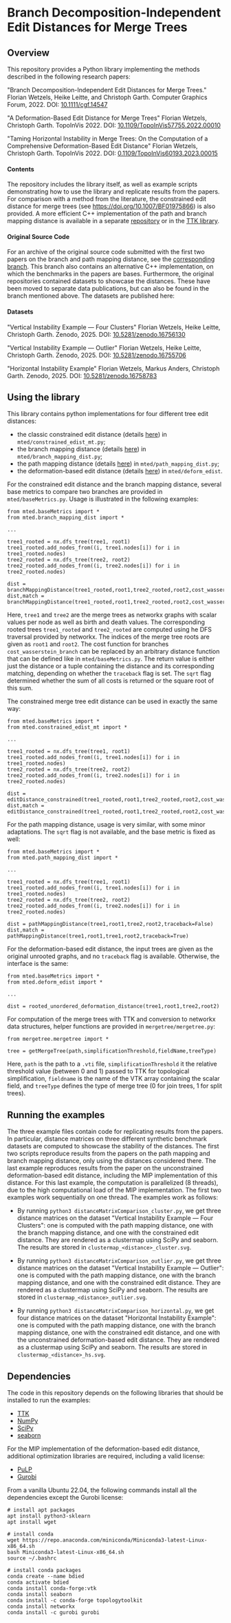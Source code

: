 # Branch Decomposition-Independent Edit Distances for Merge Trees

## Overview

This repository provides a Python library implementing the methods described in the following research papers:

"Branch Decomposition-Independent Edit Distances for Merge Trees." 
Florian Wetzels, Heike Leitte, and Christoph Garth.
Computer Graphics Forum, 2022.
DOI: [10.1111/cgf.14547](https://doi.org/https://doi.org/10.1111/cgf.14547)

"A Deformation-Based Edit Distance for Merge Trees"
Florian Wetzels, Christoph Garth.
TopoInVis 2022.
DOI: [10.1109/TopoInVis57755.2022.00010](https://doi.org/10.1109/TopoInVis57755.2022.00010)

"Taming Horizontal Instability in Merge Trees: On the Computation of a Comprehensive Deformation-Based Edit Distance"
Florian Wetzels, Christoph Garth.
TopoInVis 2022.
DOI: [0.1109/TopoInVis60193.2023.00015](https://doi.org/10.1109/TopoInVis60193.2023.00015)

#### Contents
The repository includes the library itself, as well as example scripts demonstrating how to use the library and replicate results from the papers.
For comparison with a method from the literature, the constrained edit distance for merge trees (see https://doi.org/10.1007/BF01975866) is also provided.
A more efficient C++ implementation of the path and branch mapping distance is available in a separate [repository]() or in the [TTK library]().

#### Original Source Code
For an archive of the original source code submitted with the first two papers on the branch and path mapping distance, see the [corresponding branch]().
This branch also contains an alternative C++ implementation, on which the benchmarks in the papers are bases.
Furthermore, the original repositories contained datasets to showcase the distances.
These have been moved to separate data publications, but can also be found in the branch mentioned above.
The datasets are published here:

#### Datasets
"Vertical Instability Example — Four Clusters"
Florian Wetzels, Heike Leitte, Christoph Garth.
Zenodo, 2025.
DOI: [10.5281/zenodo.16756130](https://doi.org/10.5281/zenodo.16756130)

"Vertical Instability Example — Outlier"
Florian Wetzels, Heike Leitte, Christoph Garth.
Zenodo, 2025.
DOI: [10.5281/zenodo.16755706](https://doi.org/10.5281/zenodo.16755706)

"Horizontal Instability Example"
Florian Wetzels, Markus Anders, Christoph Garth.
Zenodo, 2025.
DOI: [10.5281/zenodo.16758783](https://doi.org/10.5281/zenodo.16758783)

## Using the library

This library contains python implementations for four different tree edit distances:
- the classic constrained edit distance (details [here](https://doi.org/10.1007/BF01975866)) in `mted/constrained_edist_mt.py`;
- the branch mapping distance (details [here](https://doi.org/https://doi.org/10.1111/cgf.14547)) in `mted/branch_mapping_dist.py`;
- the path mapping distance (details [here](https://doi.org/10.1109/TopoInVis57755.2022.00010)) in `mted/path_mapping_dist.py`;
- the deformation-based edit distance (details [here](https://doi.org/10.1109/TopoInVis60193.2023.00015)) in `mted/deform_edist`.

For the constrained edit distance and the branch mapping distance, several base metrics to compare two branches are provided in `mted/baseMetrics.py`.
Usage is illustrated in the following examples:

```
from mted.baseMetrics import *
from mted.branch_mapping_dist import *

...

tree1_rooted = nx.dfs_tree(tree1, root1)
tree1_rooted.add_nodes_from((i, tree1.nodes[i]) for i in tree1_rooted.nodes)
tree2_rooted = nx.dfs_tree(tree2, root2)
tree2_rooted.add_nodes_from((i, tree2.nodes[i]) for i in tree2_rooted.nodes)

dist = branchMappingDistance(tree1_rooted,root1,tree2_rooted,root2,cost_wasserstein_branch,sqrt=True,traceback=False)
dist,match = branchMappingDistance(tree1_rooted,root1,tree2_rooted,root2,cost_wasserstein_branch,sqrt=True,traceback=True)
```

Here, `tree1` and `tree2` are the merge trees as networkx graphs with scalar values per node as well as birth and death values. The corresponding rooted trees `tree1_rooted` and `tree2_rooted` are computed using he DFS traversal provided by networkx. The indices of the merge tree roots are given as `root1` and `root2`. The cost function for branches `cost_wasserstein_branch` can be replaced by an arbitrary distance function that can be defined like in `mted/baseMetrics.py`. The return value is either just the distance or a tuple containing the distance and its corresponding matching, depending on whether the `traceback` flag is set. The `sqrt` flag determined whether the sum of all costs is returned or the square root of this sum.

The constrained merge tree edit distance can be used in exactly the same way:

```
from mted.baseMetrics import *
from mted.constrained_edist_mt import *

...

tree1_rooted = nx.dfs_tree(tree1, root1)
tree1_rooted.add_nodes_from((i, tree1.nodes[i]) for i in tree1_rooted.nodes)
tree2_rooted = nx.dfs_tree(tree2, root2)
tree2_rooted.add_nodes_from((i, tree2.nodes[i]) for i in tree2_rooted.nodes)

dist = editDistance_constrained(tree1_rooted,root1,tree2_rooted,root2,cost_wasserstein_branch_squared,sqrt=True,traceback=False)
dist,match = editDistance_constrained(tree1_rooted,root1,tree2_rooted,root2,cost_wasserstein_branch_squared,sqrt=True,traceback=True)
```

For the path mapping distance, usage is very similar, with some minor adaptations. The `sqrt` flag is not available, and the base metric is fixed as well:

```
from mted.baseMetrics import *
from mted.path_mapping_dist import *

...

tree1_rooted = nx.dfs_tree(tree1, root1)
tree1_rooted.add_nodes_from((i, tree1.nodes[i]) for i in tree1_rooted.nodes)
tree2_rooted = nx.dfs_tree(tree2, root2)
tree2_rooted.add_nodes_from((i, tree2.nodes[i]) for i in tree2_rooted.nodes)

dist = pathMappingDistance(tree1,root1,tree2,root2,traceback=False)
dist,match = pathMappingDistance(tree1,root1,tree1,root2,traceback=True)
```

For the deformation-based edit distance, the input trees are given as the original unrooted graphs, and no `traceback` flag is available. Otherwise, the interface is the same: 

```
from mted.baseMetrics import *
from mted.deform_edist import *

...

dist = rooted_unordered_deformation_distance(tree1,root1,tree2,root2)
```

For computation of the merge trees with TTK and conversion to networkx data structures, helper functions are provided in `mergetree/mergetree.py`:

```
from mergetree.mergetree import *

tree = getMergeTree(path,simplificationThreshold,fieldName,treeType)
```

Here, `path` is the path to a `.vti` file, `simplificationThreshold` it the relative threshold value (between 0 and 1) passed to TTK for topological simplification, `fieldname` is the name of the VTK array containing the scalar field, and `treeType` defines the type of merge tree (0 for join trees, 1 for split trees).

## Running the examples

The three example files contain code for replicating results from the papers.
In particular, distance matrices on three different synthetic benchmark datasets are computed to showcase the stability of the distances. The first two scripts reproduce results from the papers on the path mapping and branch mapping distance, only using the distances considered there. The last example reproduces results from the paper on the unconstrained deformation-based edit distance, including the MIP implementation of this distance. For this last example, the computation is parallelized (8 threads), due to the high computational load of the MIP implementation. The first two examples work sequentially on one thread. The examples work as follows:

- By running `python3 distanceMatrixComparison_cluster.py`, we get three distance matrices on the dataset "Vertical Instability Example — Four Clusters": one is computed with the path mapping distance, one with the branch mapping distance, and one with the constrained edit distance. They are rendered as a clustermap using SciPy and seaborn. The results are stored in `clustermap_<distance>_cluster.svg`.

- By running `python3 distanceMatrixComparison_outlier.py`, we get three distance matrices on the dataset "Vertical Instability Example — Outlier": one is computed with the path mapping distance, one with the branch mapping distance, and one with the constrained edit distance. They are rendered as a clustermap using SciPy and seaborn. The results are stored in `clustermap_<distance>_outlier.svg`.

- By running `python3 distanceMatrixComparison_horizontal.py`, we get four distance matrices on the dataset "Horizontal Instability Example": one is computed with the path mapping distance, one with the branch mapping distance, one with the constrained edit distance, and one with the unconstrained deformation-based edit distance. They are rendered as a clustermap using SciPy and seaborn. The results are stored in `clustermap_<distance>_hs.svg`.

## Dependencies

The code in this repository depends on the following libraries that should be installed to run the examples:
- [TTK](https://topology-tool-kit.github.io/)
- [NumPy](https://numpy.org/)
- [SciPy](https://scipy.org/)
- [seaborn](https://seaborn.pydata.org/)

For the MIP implementation of the deformation-based edit distance, additional optimization libraries are required, including a valid license:
- [PuLP](https://coin-or.github.io/pulp/)
- [Gurobi](https://docs.gurobi.com/current/)

From a vanilla Ubuntu 22.04, the following commands install all the dependencies except the Gurobi license:

```
# install apt packages
apt install python3-sklearn
apt install wget

# install conda
wget https://repo.anaconda.com/miniconda/Miniconda3-latest-Linux-x86_64.sh
bash Miniconda3-latest-Linux-x86_64.sh
source ~/.bashrc

# install conda packages
conda create --name bdied
conda activate bdied
conda install conda-forge:vtk
conda install seaborn
conda install -c conda-forge topologytoolkit
conda install networkx
conda install -c gurobi gurobi
```
